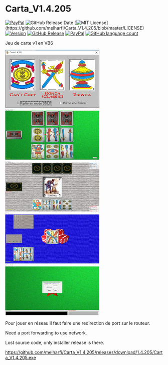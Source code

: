 # Carta_V1.4.205

[![PayPal](https://img.shields.io/badge/paypal-donate-yellow.svg)](https://www.paypal.com/cgi-bin/webscr?cmd=_s-xclick&hosted_button_id=VN92ND2CDMX92)
![GitHub Release Date](https://img.shields.io/github/release-date/melharfi/Carta_V1.4.205?color=Green)
[![MIT License](https://img.shields.io/apm/l/atomic-design-ui.svg?)](https://github.com/melharfi/Carta_V1.4.205/blob/master/LICENSE)
[![Version](https://badge.fury.io/gh/tterb%2FHyde.svg)](https://github.com/melharfi/Carta_V1.4.205)
[![GitHub Release](https://img.shields.io/github/v/release/melharfi/Carta_V1.4.205)](https://github.com/melharfi/Carta_V1.4.205/releases) 
[![PayPal](https://img.shields.io/badge/paypal-donate-yellow.svg)](https://www.paypal.com/cgi-bin/webscr?cmd=_s-xclick&hosted_button_id=VN92ND2CDMX92)
[![GitHub language count](https://img.shields.io/github/languages/count/melharfi/Carta_V1.4.205?color=red)](1)

Jeu de carte v1 en VB6

<img src="1.PNG" width = "300">
<img src="2.PNG" width = "300">
<img src="3.PNG" width = "300">
<img src="4.PNG" width = "300">
<img src="5.PNG" width = "300">

Pour jouer en réseau il faut faire une redirection de port sur le routeur.

Need a port forwarding to use network.

Lost source code, only installer release is there.

https://github.com/melharfi/Carta_V1.4.205/releases/download/1.4.205/Carta_V1.4.205.exe
